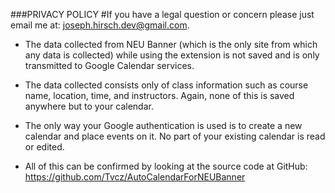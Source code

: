 
###PRIVACY POLICY
#If you have a legal question or concern please just email me at: joseph.hirsch.dev@gmail.com.


- The data collected from NEU Banner (which is the only site from which any data is collected) while using the extension is not saved and is only transmitted to Google Calendar services.

- The data collected consists only of class information such as course name, location, time, and instructors. Again, none of this is saved anywhere but to your calendar.

- The only way your Google authentication is used is to create a new calendar and place events on it. No part of your existing calendar is read or edited.

- All of this can be confirmed by looking at the source code at GitHub: https://github.com/Tvcz/AutoCalendarForNEUBanner
